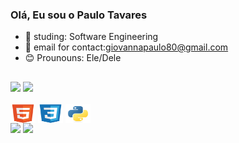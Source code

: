 ### Olá, Eu sou o Paulo Tavares

- 🌱 studing: Software Engineering
- 📩 email for contact:giovannapaulo80@gmail.com
- 😊 Prounouns: Ele/Dele
##
<div>
 <img heigh="180cm" src="https://github-readme-stats.vercel.app/api?username=paulotavaresf&show_icons=true&theme=dark&include_all_commits=true&count_private=true"/>
 <img heigh="180cm" src="https://github-readme-stats.vercel.app/api/top-langs/?username=paulotavaresf&layout=compact&langs_count=16&theme=dark"/>
</div>

 <div style="display: inline_block"><br>
  <img align="center" alt="Rafa-HTML" height="30" width="40" src="https://raw.githubusercontent.com/devicons/devicon/master/icons/html5/html5-original.svg">
  <img align="center" alt="Rafa-CSS" height="30" width="40" src="https://raw.githubusercontent.com/devicons/devicon/master/icons/css3/css3-original.svg">
  <img align="center" alt="Rafa-Python" height="30" width="40" src="https://raw.githubusercontent.com/devicons/devicon/master/icons/python/python-original.svg">
</div>

<div>
  <a href="https://instagram.com/_paulotavaresf_" target="_blank"><img src="https://img.shields.io/badge/-Instagram-%23E4405F?style=for-the-badge&logo=instagram&logoColor=white" target="_blank"></a>
  <a href="https://discord.com/channels/@paulotavaresf" target="_blank"><img src="https://img.shields.io/badge/Discord-7289DA?style=for-the-badge&logo=discord&logoColor=white" target="_blank"></a> 
</div>
